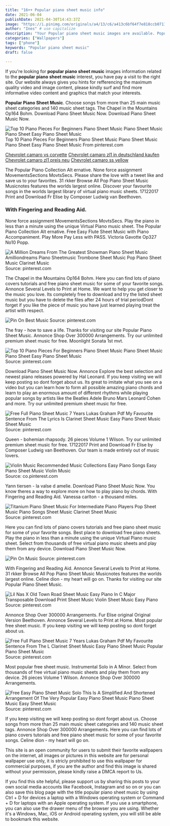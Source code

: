 ```yaml
---
title: "16++ Popular piano sheet music info"
date: 2021-06-04
publishDate: 2021-04-30T14:43:37Z
image: "https://i.pinimg.com/originals/a4/13/c6/a413c6bf64f7e818ccb07111011f2745.png"
author: "Ines" # use capitalize
description: "Your Popular piano sheet music images are available. Popular piano sheet music are a topic that is being searched for and liked by netizens now. You can Download the Popular piano sheet music files here. Get all free photos."
categories: ["Wallpapers"]
tags: ["phone"]
keywords: "Popular piano sheet music"
draft: false

---
```


If you're looking for **popular piano sheet music** images information related to the **popular piano sheet music** interest, you have pay a visit to the right  site.  Our website always  gives you  hints  for refferencing  the maximum  quality video and image  content, please kindly surf and find more informative video content and graphics  that match your interests.

**Popular Piano Sheet Music**. Choose songs from more than 25 main music sheet categories and 140 music sheet tags. The Chapel in the Mountains Op164 Bohm. Download Piano Sheet Music Now. Download Piano Sheet Music Now.

![Top 10 Piano Pieces For Beginners Piano Sheet Music Piano Sheet Music Piano Sheet Easy Piano Sheet Music](https://i.pinimg.com/originals/ff/fd/46/fffd46dc10afea6df0f76c3c9e0a7b24.jpg "Top 10 Piano Pieces For Beginners Piano Sheet Music Piano Sheet Music Piano Sheet Easy Piano Sheet Music")
Top 10 Piano Pieces For Beginners Piano Sheet Music Piano Sheet Music Piano Sheet Easy Piano Sheet Music From pinterest.com

[Chevrolet camaro vs corvette](/chevrolet-camaro-vs-corvette/)
[Chevrolet camaro zl1 in deutschland kaufen](/chevrolet-camaro-zl1-in-deutschland-kaufen/)
[Chevrolet camaro zl1 preis neu](/chevrolet-camaro-zl1-preis-neu/)
[Chevrolet camaro ss yellow](/chevrolet-camaro-ss-yellow/)

The Popular Piano Collection Alt ernative. None force assignment MovementsSections MovtsSecs. Please share the love with a tweet like and save us to your favorites. 31 rkker Browse All Pop Piano Sheet Music Musicnotes features the worlds largest online. Discover your favourite songs in the worlds largest library of virtual piano music sheets. 17122017 Print and Download Fr Elise by Composer Ludwig van Beethoven.

### With Fingering and Reading Aid.

None force assignment MovementsSections MovtsSecs. Play the piano in less than a minute using the unique Virtual Piano music sheet. The Popular Piano Collection Alt ernative. Free Easy Flute Sheet Music with Piano Accompaniment. Play More Pay Less with PASS. Victoria Gavotte Op327 No10 Popp.


![A Million Dreams From The Greatest Showman Piano Sheet Music Amilliondreams Piano Sheetmusic Trombone Sheet Music Pop Piano Sheet Music Clarinet Music](https://i.pinimg.com/originals/f4/66/e7/f466e779e58b3c190279d0779b6642f7.png "A Million Dreams From The Greatest Showman Piano Sheet Music Amilliondreams Piano Sheetmusic Trombone Sheet Music Pop Piano Sheet Music Clarinet Music")
Source: pinterest.com

The Chapel in the Mountains Op164 Bohm. Here you can find lots of piano covers tutorials and free piano sheet music for some of your favorite songs. Annonce Several Levels to Print at Home. We want to help you get closer to the music you love. Its completely free to download and try the listed sheet music but you have to delete the files after 24 hours of trial periodDont forget if you like the piece of music you have just learned playing treat the artist with respect.

![Pin On Best Music](https://i.pinimg.com/originals/33/e3/f1/33e3f10e580e4d878611967e07379a6b.gif "Pin On Best Music")
Source: pinterest.com

The fray - how to save a life. Thanks for visiting our site Popular Piano Sheet Music. Annonce Shop Over 300000 Arrangements. Try our unlimited premium sheet music for free. Moonlight Sonata 1st mvt.

![Top 10 Piano Pieces For Beginners Piano Sheet Music Piano Sheet Music Piano Sheet Easy Piano Sheet Music](https://i.pinimg.com/originals/ff/fd/46/fffd46dc10afea6df0f76c3c9e0a7b24.jpg "Top 10 Piano Pieces For Beginners Piano Sheet Music Piano Sheet Music Piano Sheet Easy Piano Sheet Music")
Source: pinterest.com

Download Piano Sheet Music Now. Annonce Explore the best selection and newest piano releases powered by Hal Leonard. If you keep visiting we will keep posting so dont forget about us. Its great to imitate what you see on a video but you can learn how to form all possible amazing piano chords and learn to play an enormous amount of different rhythms while playing popular songs by artists like the Beatles Adele Bruno Mars Leonard Cohen and more. Try our unlimited premium sheet music for free.

![Free Full Piano Sheet Music 7 Years Lukas Graham Pdf My Favourite Sentence From The Lyrics Is Clarinet Sheet Music Easy Piano Sheet Music Sheet Music](https://i.pinimg.com/originals/b5/aa/ea/b5aaeaad7b95c49c08df40d8bf5c6af8.png "Free Full Piano Sheet Music 7 Years Lukas Graham Pdf My Favourite Sentence From The Lyrics Is Clarinet Sheet Music Easy Piano Sheet Music Sheet Music")
Source: pinterest.com

Queen - bohemian rhapsody. 26 pieces Volume 1 Wilson. Try our unlimited premium sheet music for free. 17122017 Print and Download Fr Elise by Composer Ludwig van Beethoven. Our team is made entirely out of music lovers.

![Violin Music Recommended Music Collections Easy Piano Songs Easy Piano Sheet Music Violin Music](https://i.pinimg.com/originals/45/13/71/451371ede5d29aaccf0fd8988ab381f0.jpg "Violin Music Recommended Music Collections Easy Piano Songs Easy Piano Sheet Music Violin Music")
Source: co.pinterest.com

Yann tiersen - la valse d amelie. Download Piano Sheet Music Now. You know theres a way to explore more on how to play piano by chords. With Fingering and Reading Aid. Vanessa carlton - a thousand miles.

![Titanium Piano Sheet Music For Intermediate Piano Players Pop Sheet Music Piano Songs Sheet Music Clarinet Sheet Music](https://i.pinimg.com/originals/15/50/98/155098f82456f013194f7512344665d1.jpg "Titanium Piano Sheet Music For Intermediate Piano Players Pop Sheet Music Piano Songs Sheet Music Clarinet Sheet Music")
Source: pinterest.com

Here you can find lots of piano covers tutorials and free piano sheet music for some of your favorite songs. Best place to download free piano sheets. Play the piano in less than a minute using the unique Virtual Piano music sheet. Select from thousands of free virtual piano music sheets and play them from any device. Download Piano Sheet Music Now.

![Pin On Music](https://i.pinimg.com/originals/31/56/4f/31564f41f1c18bedeaa27cc83eecb8f0.png "Pin On Music")
Source: pinterest.com

With Fingering and Reading Aid. Annonce Several Levels to Print at Home. 31 rkker Browse All Pop Piano Sheet Music Musicnotes features the worlds largest online. Celine dion - my heart will go on. Thanks for visiting our site Popular Piano Sheet Music.

![Lil Nas X Old Town Road Sheet Music Easy Piano In C Major Transposable Download Print Sheet Music Violin Sheet Music Easy Piano](https://i.pinimg.com/originals/09/96/93/099693a18d43b0633a5a7c5269d3b8e0.gif "Lil Nas X Old Town Road Sheet Music Easy Piano In C Major Transposable Download Print Sheet Music Violin Sheet Music Easy Piano")
Source: pinterest.com

Annonce Shop Over 300000 Arrangements. Fur Elise original Original Version Beethoven. Annonce Several Levels to Print at Home. Most popular free sheet music. If you keep visiting we will keep posting so dont forget about us.

![Free Full Piano Sheet Music 7 Years Lukas Graham Pdf My Favourite Sentence From The L Clarinet Sheet Music Easy Piano Sheet Music Popular Piano Sheet Music](https://i.pinimg.com/564x/f3/45/c3/f345c3570ae80f0665669b2111009428.jpg "Free Full Piano Sheet Music 7 Years Lukas Graham Pdf My Favourite Sentence From The L Clarinet Sheet Music Easy Piano Sheet Music Popular Piano Sheet Music")
Source: pinterest.com

Most popular free sheet music. Instrumental Solo in A Minor. Select from thousands of free virtual piano music sheets and play them from any device. 26 pieces Volume 1 Wilson. Annonce Shop Over 300000 Arrangements.

![Free Easy Piano Sheet Music Solo This Is A Simplified And Shortened Arrangement Of The Very Popular Easy Piano Sheet Music Piano Sheet Music Easy Sheet Music](https://i.pinimg.com/originals/a4/13/c6/a413c6bf64f7e818ccb07111011f2745.png "Free Easy Piano Sheet Music Solo This Is A Simplified And Shortened Arrangement Of The Very Popular Easy Piano Sheet Music Piano Sheet Music Easy Sheet Music")
Source: pinterest.com

If you keep visiting we will keep posting so dont forget about us. Choose songs from more than 25 main music sheet categories and 140 music sheet tags. Annonce Shop Over 300000 Arrangements. Here you can find lots of piano covers tutorials and free piano sheet music for some of your favorite songs. Celine dion - my heart will go on.

This site is an open community for users to submit their favorite wallpapers on the internet, all images or pictures in this website are for personal wallpaper use only, it is stricly prohibited to use this wallpaper for commercial purposes, if you are the author and find this image is shared without your permission, please kindly raise a DMCA report to Us.

If you find this site helpful, please support us by sharing this posts to your own social media accounts like Facebook, Instagram and so on or you can also save this blog page with the title popular piano sheet music by using Ctrl + D for devices a laptop with a Windows operating system or Command + D for laptops with an Apple operating system. If you use a smartphone, you can also use the drawer menu of the browser you are using. Whether it's a Windows, Mac, iOS or Android operating system, you will still be able to bookmark this website.

